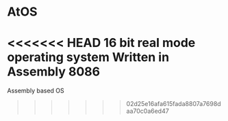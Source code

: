 # AtOS
<<<<<<< HEAD
16 bit real mode operating system
Written in Assembly 8086
=======
Assembly based OS

>>>>>>> 02d25e16afa615fada8807a7698daa70c0a6ed47
